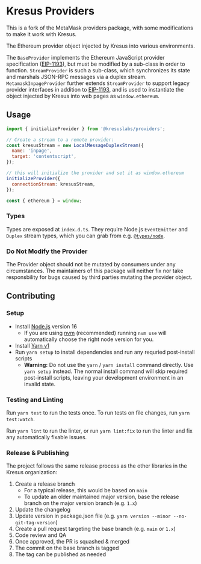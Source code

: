 # Kresus Providers

This is a fork of the MetaMask providers package, with some modifications to make it work with Kresus.

The Ethereum provider object injected by Kresus into various environments.

The `BaseProvider` implements the Ethereum JavaScript provider specification ([EIP-1193]), but must be modified by a sub-class in order to function.
`StreamProvider` is such a sub-class, which synchronizes its state and marshals JSON-RPC messages via a duplex stream.
`MetamaskInpageProvider` further extends `StreamProvider` to support legacy provider interfaces in addition to [EIP-1193], and is used to instantiate the object injected by Kresus into web pages as `window.ethereum`.

## Usage

```javascript
import { initializeProvider } from '@kresuslabs/providers';

// Create a stream to a remote provider:
const kresusStream = new LocalMessageDuplexStream({
  name: 'inpage',
  target: 'contentscript',
});

// this will initialize the provider and set it as window.ethereum
initializeProvider({
  connectionStream: kresusStream,
});

const { ethereum } = window;
```

### Types

Types are exposed at `index.d.ts`.
They require Node.js `EventEmitter` and `Duplex` stream types, which you can grab from e.g. [`@types/node`](https://npmjs.com/package/@types/node).

### Do Not Modify the Provider

The Provider object should not be mutated by consumers under any circumstances.
The maintainers of this package will neither fix nor take responsbility for bugs caused by third parties mutating the provider object.

## Contributing

### Setup

- Install [Node.js](https://nodejs.org) version 16
  - If you are using [nvm](https://github.com/creationix/nvm#installation) (recommended) running `nvm use` will automatically choose the right node version for you.
- Install [Yarn v1](https://yarnpkg.com/en/docs/install)
- Run `yarn setup` to install dependencies and run any requried post-install scripts
  - **Warning:** Do not use the `yarn` / `yarn install` command directly. Use `yarn setup` instead. The normal install command will skip required post-install scripts, leaving your development environment in an invalid state.

### Testing and Linting

Run `yarn test` to run the tests once. To run tests on file changes, run `yarn test:watch`.

Run `yarn lint` to run the linter, or run `yarn lint:fix` to run the linter and fix any automatically fixable issues.

### Release & Publishing

The project follows the same release process as the other libraries in the Kresus organization:

1. Create a release branch
   - For a typical release, this would be based on `main`
   - To update an older maintained major version, base the release branch on the major version branch (e.g. `1.x`)
2. Update the changelog
3. Update version in package.json file (e.g. `yarn version --minor --no-git-tag-version`)
4. Create a pull request targeting the base branch (e.g. `main` or `1.x`)
5. Code review and QA
6. Once approved, the PR is squashed & merged
7. The commit on the base branch is tagged
8. The tag can be published as needed

[eip-1193]: https://eips.ethereum.org/EIPS/eip-1193
